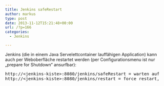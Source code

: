 ```yaml
---
title: Jenkins safeRestart
author: markus
type: post
date: 2013-11-12T15:21:48+00:00
url: /?p=166
categories:
  - Jenkins

---
```

Jenkins (die in einem Java Servelettcontainer lauffähigen Application) kann auch per Weboberfläche restartet werden (per Configurationsmenu ist nur &#8222;prepare for Shutdown&#8220; ansurfbar): 

<pre>http://&lt;jenkins-kiste>:8080/jenkins/safeRestart = warten auf beenden der jobs, sicherer neustart folgt
http://&lt;jenkins-kiste>:8080/jenkins/restart = force restart, ohne auf builds zu warten</pre>